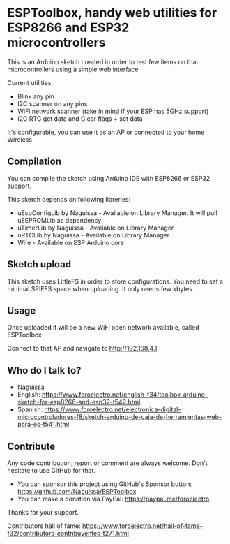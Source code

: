 # ESPToolbox, handy web utilities for ESP8266 and ESP32 microcontrollers

This is an Arduino sketch created in order to test few items on that microcontrollers using a simple web interface

Current utilities:
 - Blink any pin
 - I2C scanner on any pins
 - WiFi network scanner (take in mind if your ESP has 5GHz support)
 - I2C RTC get data and Clear flags + set data

It's configurable, you can use it as an AP or connected to your home Wireless



## Compilation

You can compile the sketch using Arduino IDE with ESP8266 or ESP32 support.

This sketch depends on following libreries:
 - uEspConfigLib by Naguissa - Available on Library Manager. It will pull uEEPROMLib as dependency
 - uTimerLib by Naguissa - Available on Library Manager
 - uRTCLib by Naguissa - Available on Library Manager
 - Wire - Available on ESP Arduino core



## Sketch upload

This sketch uses LittleFS in order to store configurations. You need to set a minimal SPIFFS space when uploading. It only needs few kbytes.


## Usage ##

Once uploaded it will be a new WiFi open network available, called ESPToolbox

Connect to that AP and navigate to http://192.168.4.1



## Who do I talk to? ##

 * [Naguissa](https://github.com/Naguissa)
 * English: https://www.foroelectro.net/english-f34/toolbox-arduino-sketch-for-esp8266-and-esp32-t542.html
 * Spanish: https://www.foroelectro.net/electronica-digital-microcontroladores-f8/sketch-arduino-de-caja-de-herramientas-web-para-es-t541.html


## Contribute ##

Any code contribution, report or comment are always welcome. Don't hesitate to use GitHub for that.


 * You can sponsor this project using GitHub's Sponsor button: https://github.com/Naguissa/ESPToolbox
 * You can make a donation via PayPal: https://paypal.me/foroelectro


Thanks for your support.


Contributors hall of fame: https://www.foroelectro.net/hall-of-fame-f32/contributors-contribuyentes-t271.html
